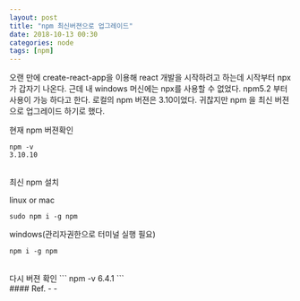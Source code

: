 ```yaml
---
layout: post
title: "npm 최신버젼으로 업그레이드"
date: 2018-10-13 00:30
categories: node
tags: [npm]
---
```

오랜 만에 create-react-app을 이용해 react 개발을 시작하려고 하는데 시작부터 npx 가 갑자기 나온다. 근데 내 windows 머신에는 npx를 사용할 수 없었다. npm5.2 부터 사용이 가능 하다고 한다. 로컬의 npm 버젼은 3.10이었다. 귀찮지만 npm 을 최신 버젼으로 업그레이드 하기로 했다.


현재 npm 버젼확인
```
npm -v
3.10.10
```

<br>
최신 npm 설치

linux or mac
```
sudo npm i -g npm
```

windows(관리자권한으로 터미널 실행 필요)
```
npm i -g npm
```

<br>
다시 버젼 확인
```
npm -v
6.4.1
```

<br>
#### Ref.
- <https://reactjs.org/docs/create-a-new-react-app.html>
- <https://velopert.com/1351>
